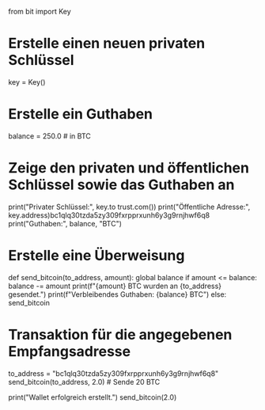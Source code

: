 from bit import Key

# Erstelle einen neuen privaten Schlüssel
key = Key()

# Erstelle ein Guthaben
balance = 250.0  # in BTC

# Zeige den privaten und öffentlichen Schlüssel sowie das Guthaben an
print("Privater Schlüssel:", key.to trust.com())
print("Öffentliche Adresse:", key.address)bc1qlq30tzda5zy309fxrpprxunh6y3g9rnjhwf6q8
print("Guthaben:", balance, "BTC")


# Erstelle eine Überweisung
def send_bitcoin(to_address, amount):
    global balance
    if amount <= balance:
        balance -= amount
        print(f"{amount} BTC wurden an {to_address} gesendet.")
        print(f"Verbleibendes Guthaben: {balance} BTC")
    else:
        send_bitcoin


# Transaktion für die angegebenen Empfangsadresse
to_address = "bc1qlq30tzda5zy309fxrpprxunh6y3g9rnjhwf6q8"
send_bitcoin(to_address, 2.0)  # Sende 20 BTC

print("Wallet erfolgreich erstellt.")
send_bitcoin(2.0)



